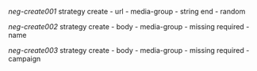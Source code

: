 *neg-create001* strategy create  - url - media-group - string end - random

*neg-create002* strategy create - body - media-group - missing required - name

*neg-create003* strategy create - body - media-group - missing required - campaign